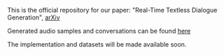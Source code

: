 This is the official repository for our paper: "Real-Time Textless Dialogue Generation", [arXiv](https://arxiv.org/abs/2501.048770)

Generated audio samples and conversations can be found [here](https://mailong25.github.io/rts2s-dg/)

The implementation and datasets will be made available soon.
